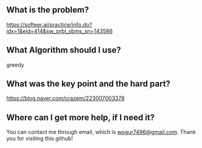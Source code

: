 ## What is the problem?

https://softeer.ai/practice/info.do?idx=1&eid=414&sw_prbl_sbms_sn=143586

## What Algorithm should I use?

greedy

## What was the key point and the hard part?

https://blog.naver.com/crazem/223007003378

## Where can I get more help, if I need it?

You can contact me through email, which is wogur7496@gmail.com.
Thank you for visiting this github!

